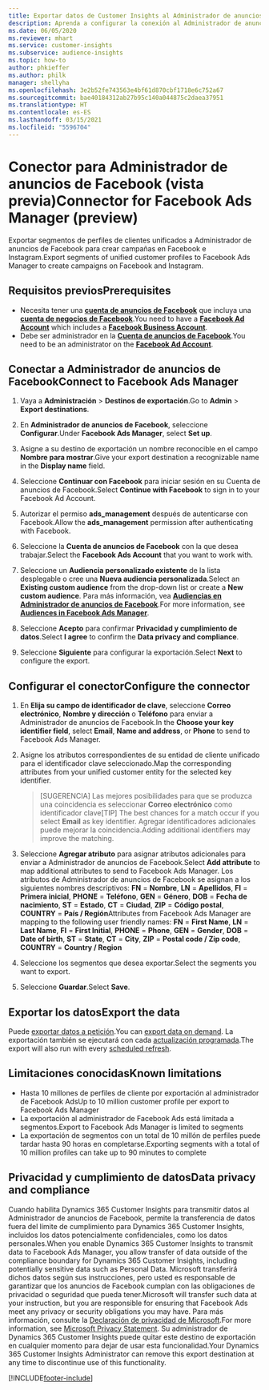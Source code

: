 ```yaml
---
title: Exportar datos de Customer Insights al Administrador de anuncios de Facebook
description: Aprenda a configurar la conexión al Administrador de anuncios de Facebook.
ms.date: 06/05/2020
ms.reviewer: mhart
ms.service: customer-insights
ms.subservice: audience-insights
ms.topic: how-to
author: phkieffer
ms.author: philk
manager: shellyha
ms.openlocfilehash: 3e2b52fe743563e4bf61d870cbf1718e6c752a67
ms.sourcegitcommit: bae40184312ab27b95c140a044875c2daea37951
ms.translationtype: HT
ms.contentlocale: es-ES
ms.lasthandoff: 03/15/2021
ms.locfileid: "5596704"
---
```

# <a name="connector-for-facebook-ads-manager-preview"></a><span data-ttu-id="5a614-103">Conector para Administrador de anuncios de Facebook (vista previa)</span><span class="sxs-lookup"><span data-stu-id="5a614-103">Connector for Facebook Ads Manager (preview)</span></span>

<span data-ttu-id="5a614-104">Exportar segmentos de perfiles de clientes unificados a Administrador de anuncios de Facebook para crear campañas en Facebook e Instagram.</span><span class="sxs-lookup"><span data-stu-id="5a614-104">Export segments of unified customer profiles to Facebook Ads Manager to create campaigns on Facebook and Instagram.</span></span>

## <a name="prerequisites"></a><span data-ttu-id="5a614-105">Requisitos previos</span><span class="sxs-lookup"><span data-stu-id="5a614-105">Prerequisites</span></span>

- <span data-ttu-id="5a614-106">Necesita tener una [**cuenta de anuncios de Facebook**](https://www.facebook.com/business/learn/lessons/step-by-step-ads-manager-account) que incluya una [**cuenta de negocios de Facebook**](https://business.facebook.com/).</span><span class="sxs-lookup"><span data-stu-id="5a614-106">You need to have a [**Facebook Ad Account**](https://www.facebook.com/business/learn/lessons/step-by-step-ads-manager-account) which includes a [**Facebook Business Account**](https://business.facebook.com/).</span></span>
- <span data-ttu-id="5a614-107">Debe ser administrador en la [**Cuenta de anuncios de Facebook**](https://www.facebook.com/business/learn/lessons/step-by-step-ads-manager-account).</span><span class="sxs-lookup"><span data-stu-id="5a614-107">You need to be an administrator on the [**Facebook Ad Account**](https://www.facebook.com/business/learn/lessons/step-by-step-ads-manager-account).</span></span>

## <a name="connect-to-facebook-ads-manager"></a><span data-ttu-id="5a614-108">Conectar a Administrador de anuncios de Facebook</span><span class="sxs-lookup"><span data-stu-id="5a614-108">Connect to Facebook Ads Manager</span></span>

1. <span data-ttu-id="5a614-109">Vaya a **Administración** > **Destinos de exportación**.</span><span class="sxs-lookup"><span data-stu-id="5a614-109">Go to **Admin** > **Export destinations**.</span></span>

1. <span data-ttu-id="5a614-110">En **Administrador de anuncios de Facebook**, seleccione **Configurar**.</span><span class="sxs-lookup"><span data-stu-id="5a614-110">Under **Facebook Ads Manager**, select **Set up**.</span></span>

1. <span data-ttu-id="5a614-111">Asigne a su destino de exportación un nombre reconocible en el campo **Nombre para mostrar**.</span><span class="sxs-lookup"><span data-stu-id="5a614-111">Give your export destination a recognizable name in the **Display name** field.</span></span>

1. <span data-ttu-id="5a614-112">Seleccione **Continuar con Facebook** para iniciar sesión en su Cuenta de anuncios de Facebook.</span><span class="sxs-lookup"><span data-stu-id="5a614-112">Select **Continue with Facebook** to sign in to your Facebook Ad Account.</span></span>

1. <span data-ttu-id="5a614-113">Autorizar el permiso **ads_management** después de autenticarse con Facebook.</span><span class="sxs-lookup"><span data-stu-id="5a614-113">Allow the **ads_management** permission after authenticating with Facebook.</span></span>

1. <span data-ttu-id="5a614-114">Seleccione la **Cuenta de anuncios de Facebook** con la que desea trabajar.</span><span class="sxs-lookup"><span data-stu-id="5a614-114">Select the **Facebook Ads Account** that you want to work with.</span></span>

1. <span data-ttu-id="5a614-115">Seleccione un **Audiencia personalizado existente** de la lista desplegable o cree una **Nueva audiencia personalizada**.</span><span class="sxs-lookup"><span data-stu-id="5a614-115">Select an **Existing custom audience** from the drop-down list or create a **New custom audience**.</span></span> <span data-ttu-id="5a614-116">Para más información, vea [**Audiencias en Administrador de anuncios de Facebook**](https://www.facebook.com/business/help/744354708981227?id=2469097953376494).</span><span class="sxs-lookup"><span data-stu-id="5a614-116">For more information, see [**Audiences in Facebook Ads Manager**](https://www.facebook.com/business/help/744354708981227?id=2469097953376494).</span></span>

1. <span data-ttu-id="5a614-117">Seleccione **Acepto** para confirmar **Privacidad y cumplimiento de datos**.</span><span class="sxs-lookup"><span data-stu-id="5a614-117">Select **I agree** to confirm the **Data privacy and compliance**.</span></span>

1. <span data-ttu-id="5a614-118">Seleccione **Siguiente** para configurar la exportación.</span><span class="sxs-lookup"><span data-stu-id="5a614-118">Select **Next** to configure the export.</span></span>

## <a name="configure-the-connector"></a><span data-ttu-id="5a614-119">Configurar el conector</span><span class="sxs-lookup"><span data-stu-id="5a614-119">Configure the connector</span></span>

1. <span data-ttu-id="5a614-120">En **Elija su campo de identificador de clave**, seleccione **Correo electrónico**, **Nombre y dirección** o **Teléfono** para enviar a Administrador de anuncios de Facebook.</span><span class="sxs-lookup"><span data-stu-id="5a614-120">In the **Choose your key identifier field**, select **Email**, **Name and address**, or **Phone** to send to Facebook Ads Manager.</span></span>

1. <span data-ttu-id="5a614-121">Asigne los atributos correspondientes de su entidad de cliente unificado para el identificador clave seleccionado.</span><span class="sxs-lookup"><span data-stu-id="5a614-121">Map the corresponding attributes from your unified customer entity for the selected key identifier.</span></span>
   > <span data-ttu-id="5a614-122">[SUGERENCIA] Las mejores posibilidades para que se produzca una coincidencia es seleccionar **Correo electrónico** como identificador clave</span><span class="sxs-lookup"><span data-stu-id="5a614-122">[TIP] The best chances for a match occur if you select **Email** as key identifier.</span></span> <span data-ttu-id="5a614-123">Agregar identificadores adicionales puede mejorar la coincidencia.</span><span class="sxs-lookup"><span data-stu-id="5a614-123">Adding additional identifiers may improve the matching.</span></span>

1. <span data-ttu-id="5a614-124">Seleccione **Agregar atributo** para asignar atributos adicionales para enviar a Administrador de anuncios de Facebook.</span><span class="sxs-lookup"><span data-stu-id="5a614-124">Select **Add attribute** to map additional attributes to send to Facebook Ads Manager.</span></span> <span data-ttu-id="5a614-125">Los atributos de Administrador de anuncios de Facebook se asignan a los siguientes nombres descriptivos: **FN** = **Nombre**, **LN** = **Apellidos**, **FI** = **Primera inicial**, **PHONE** = **Teléfono**, **GEN** = **Género**, **DOB** = **Fecha de nacimiento**, **ST** = **Estado**, **CT** = **Ciudad**, **ZIP** = **Código postal**, **COUNTRY** = **País / Región**</span><span class="sxs-lookup"><span data-stu-id="5a614-125">Attributes from Facebook Ads Manager are mapping to the following user friendly names: **FN** = **First Name**, **LN** = **Last Name**, **FI** = **First Initial**, **PHONE** = **Phone**, **GEN** = **Gender**, **DOB** = **Date of birth**, **ST** = **State**, **CT** = **City**, **ZIP** = **Postal code / Zip code**, **COUNTRY** = **Country / Region**</span></span>

1. <span data-ttu-id="5a614-126">Seleccione los segmentos que desea exportar.</span><span class="sxs-lookup"><span data-stu-id="5a614-126">Select the segments you want to export.</span></span>

1. <span data-ttu-id="5a614-127">Seleccione **Guardar**.</span><span class="sxs-lookup"><span data-stu-id="5a614-127">Select **Save**.</span></span>

## <a name="export-the-data"></a><span data-ttu-id="5a614-128">Exportar los datos</span><span class="sxs-lookup"><span data-stu-id="5a614-128">Export the data</span></span>

<span data-ttu-id="5a614-129">Puede [exportar datos a petición](export-destinations.md).</span><span class="sxs-lookup"><span data-stu-id="5a614-129">You can [export data on demand](export-destinations.md).</span></span> <span data-ttu-id="5a614-130">La exportación también se ejecutará con cada [actualización programada](system.md#schedule-tab).</span><span class="sxs-lookup"><span data-stu-id="5a614-130">The export will also run with every [scheduled refresh](system.md#schedule-tab).</span></span>

## <a name="known-limitations"></a><span data-ttu-id="5a614-131">Limitaciones conocidas</span><span class="sxs-lookup"><span data-stu-id="5a614-131">Known limitations</span></span>

- <span data-ttu-id="5a614-132">Hasta 10 millones de perfiles de cliente por exportación al administrador de Facebook Ads</span><span class="sxs-lookup"><span data-stu-id="5a614-132">Up to 10 million customer profile per export to Facebook Ads Manager</span></span> 
- <span data-ttu-id="5a614-133">La exportación al administrador de Facebook Ads está limitada a segmentos.</span><span class="sxs-lookup"><span data-stu-id="5a614-133">Export to Facebook Ads Manager is limited to segments</span></span>
- <span data-ttu-id="5a614-134">La exportación de segmentos con un total de 10 millón de perfiles puede tardar hasta 90 horas en completarse.</span><span class="sxs-lookup"><span data-stu-id="5a614-134">Exporting segments with a total of 10 million profiles can take up to 90 minutes to complete</span></span>

## <a name="data-privacy-and-compliance"></a><span data-ttu-id="5a614-135">Privacidad y cumplimiento de datos</span><span class="sxs-lookup"><span data-stu-id="5a614-135">Data privacy and compliance</span></span>

<span data-ttu-id="5a614-136">Cuando habilita Dynamics 365 Customer Insights para transmitir datos al Administrador de anuncios de Facebook, permite la transferencia de datos fuera del límite de cumplimiento para Dynamics 365 Customer Insights, incluidos los datos potencialmente confidenciales, como los datos personales.</span><span class="sxs-lookup"><span data-stu-id="5a614-136">When you enable Dynamics 365 Customer Insights to transmit data to Facebook Ads Manager, you allow transfer of data outside of the compliance boundary for Dynamics 365 Customer Insights, including potentially sensitive data such as Personal Data.</span></span> <span data-ttu-id="5a614-137">Microsoft transferirá dichos datos según sus instrucciones, pero usted es responsable de garantizar que los anuncios de Facebook cumplan con las obligaciones de privacidad o seguridad que pueda tener.</span><span class="sxs-lookup"><span data-stu-id="5a614-137">Microsoft will transfer such data at your instruction, but you are responsible for ensuring that Facebook Ads meet any privacy or security obligations you may have.</span></span> <span data-ttu-id="5a614-138">Para más información, consulte la [Declaración de privacidad de Microsoft](https://go.microsoft.com/fwlink/?linkid=396732).</span><span class="sxs-lookup"><span data-stu-id="5a614-138">For more information, see [Microsoft Privacy Statement](https://go.microsoft.com/fwlink/?linkid=396732).</span></span>
<span data-ttu-id="5a614-139">Su administrador de Dynamics 365 Customer Insights puede quitar este destino de exportación en cualquier momento para dejar de usar esta funcionalidad.</span><span class="sxs-lookup"><span data-stu-id="5a614-139">Your Dynamics 365 Customer Insights Administrator can remove this export destination at any time to discontinue use of this functionality.</span></span>


[!INCLUDE[footer-include](../includes/footer-banner.md)]